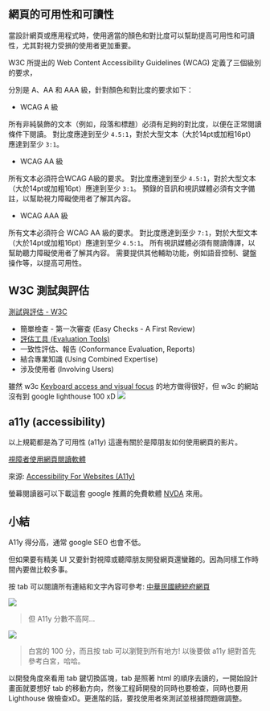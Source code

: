 
## 網頁的可用性和可讀性

當設計網頁或應用程式時，使用適當的顏色和對比度可以幫助提高可用性和可讀性，尤其對視力受損的使用者更加重要。

W3C 所提出的 Web Content Accessibility Guidelines (WCAG) 定義了三個級別的要求，

分別是 A、AA 和 AAA 級，針對顏色和對比度的要求如下：

* WCAG A 級

所有非純裝飾的文本（例如，段落和標題）必須有足夠的對比度，以便在正常閱讀條件下閱讀。
對比度應達到至少 `4.5:1`，對於大型文本（大於14pt或加粗16pt）應達到至少 `3:1`。

* WCAG AA 級

所有文本必須符合WCAG A級的要求。
對比度應達到至少 `4.5:1`，對於大型文本（大於14pt或加粗16pt）應達到至少 `3:1`。
預錄的音訊和視訊媒體必須有文字備註，以幫助視力障礙使用者了解其內容。

* WCAG AAA 級

所有文本必須符合 WCAG AA 級的要求。
對比度應達到至少 `7:1`，對於大型文本（大於14pt或加粗16pt）應達到至少 `4.5:1`。
所有視訊媒體必須有閱讀傳譯，以幫助聽力障礙使用者了解其內容。
需要提供其他輔助功能，例如語音控制、鍵盤操作等，以提高可用性。

## W3C 測試與評估

[測試與評估 - W3C](https://www.w3.org/WAI/test-evaluate/preliminary/)

* 簡單檢查 - 第一次審查 (Easy Checks - A First Review)
* [評估工具 (Evaluation Tools)](https://www.w3.org/WAI/ER/tools/)
* 一致性評估、報告 (Conformance Evaluation, Reports)
* 結合專業知識 (Using Combined Expertise)
* 涉及使用者 (Involving Users)

雖然 w3c [Keyboard access and visual focus](https://www.w3.org/WAI/demos/bad/after/survey) 的地方做得很好，但 w3c 的網站沒有到 google lighthouse 100 xD
![](/assets/images/2023-04-01-22-13-26.png)

## a11y (accessibility)

以上規範都是為了可用性 (a11y) 這邊有關於是障朋友如何使用網頁的影片。

[視障者使用網頁閱讀軟體](https://www.youtube.com/watch?v=dEbl5jvLKGQ)

來源: [Accessibility For Websites (A11y)](https://onward.justia.com/accessibility-for-websites-a11y/)

螢幕閱讀器可以下載這套 google 推薦的免費軟體 [NVDA](https://www.nvaccess.org/download/) 來用。

## 小結

A11y 得分高，通常 google SEO 也會不低。

但如果要有精美 UI 又要針對視障或聽障朋友開發網頁還蠻難的。因為同樣工作時間內要做比較多事。

按 tab 可以閱讀所有連結和文字內容可參考: [中華民國總統府網頁](https://www.president.gov.tw/)

![](/assets/images/2023-04-01-23-17-53.png)

> 但 A11y 分數不高阿...

![](/assets/images/2023-04-01-23-35-01.png)

> 白宮的 100 分，而且按 tab 可以瀏覽到所有地方! 以後要做 a11y 絕對首先參考白宮，哈哈。

以開發角度來看用 tab 鍵切換區塊，tab 是照著 html 的順序去讀的，一開始設計畫面就要想好 tab 的移動方向，然後工程師開發的同時也要檢查，同時也要用 Lighthouse 做檢查xD。更進階的話，要找使用者來測試並根據問題做調整。
